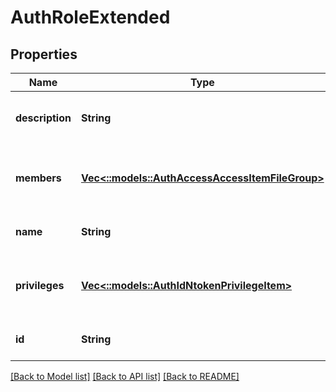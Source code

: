 # AuthRoleExtended

## Properties
Name | Type | Description | Notes
------------ | ------------- | ------------- | -------------
**description** | **String** | Specifies the description of the role. | [optional] [default to null]
**members** | [**Vec<::models::AuthAccessAccessItemFileGroup>**](AuthAccessAccessItemFileGroup.md) | Specifies the users or groups that have this role. | [default to null]
**name** | **String** | Specifies the name of the role. | [default to null]
**privileges** | [**Vec<::models::AuthIdNtokenPrivilegeItem>**](AuthIdNtokenPrivilegeItem.md) | Specifies the privileges granted by this role. | [default to null]
**id** | **String** | Specifies the ID of the role. | [default to null]

[[Back to Model list]](../README.md#documentation-for-models) [[Back to API list]](../README.md#documentation-for-api-endpoints) [[Back to README]](../README.md)


